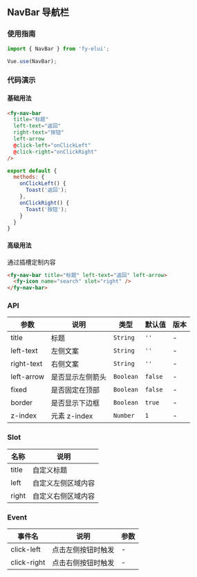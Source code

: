 ## NavBar 导航栏

### 使用指南
``` javascript
import { NavBar } from 'fy-elui';

Vue.use(NavBar);
```

### 代码演示

#### 基础用法

```html
<fy-nav-bar
  title="标题"
  left-text="返回"
  right-text="按钮"
  left-arrow
  @click-left="onClickLeft"
  @click-right="onClickRight"
/>
```

```javascript
export default {
  methods: {
    onClickLeft() {
      Toast('返回');
    },
    onClickRight() {
      Toast('按钮');
    }
  }
}
```

#### 高级用法
通过插槽定制内容

```html
<fy-nav-bar title="标题" left-text="返回" left-arrow>
  <fy-icon name="search" slot="right" />
</fy-nav-bar>
```


### API

| 参数 | 说明 | 类型 | 默认值 | 版本 |
|------|------|------|------|------|
| title | 标题 | `String` | `''` | - |
| left-text | 左侧文案 | `String` | `''` | - |
| right-text | 右侧文案 | `String` | `''` | - |
| left-arrow | 是否显示左侧箭头 | `Boolean` | `false` | - |
| fixed | 是否固定在顶部 | `Boolean` | `false` | - |
| border | 是否显示下边框 | `Boolean` | `true` | - |
| z-index | 元素 z-index | `Number` | `1` | - |

### Slot

| 名称 | 说明 |
|------|------|
| title | 自定义标题 |
| left | 自定义左侧区域内容 |
| right | 自定义右侧区域内容 |

### Event

| 事件名 | 说明 | 参数 |
|------|------|------|
| click-left | 点击左侧按钮时触发 | - |
| click-right | 点击右侧按钮时触发 | - |
